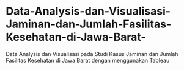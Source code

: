 # Data-Analysis-dan-Visualisasi-Jaminan-dan-Jumlah-Fasilitas-Kesehatan-di-Jawa-Barat-
Data Analysis dan Visualisasi pada Studi Kasus Jaminan dan Jumlah Fasilitas Kesehatan di Jawa Barat dengan menggunakan Tableau 

